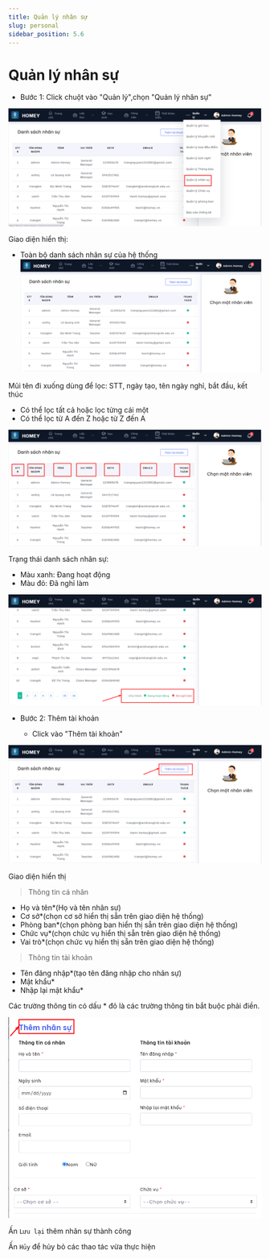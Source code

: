```yaml
---
title: Quản lý nhân sự
slug: personal
sidebar_position: 5.6
---
```


# Quản lý nhân sự

- Bước 1: Click chuột vào "Quản lý",chọn "Quản lý nhân sự"

![alt text](/img/manage/a33.png)

Giao diện hiển thị:
  + Toàn bộ danh sách nhân sự của hệ thống
![alt text](/img/manage/a34.png)

Mũi tên đi xuống dùng để lọc: STT, ngày tạo, tên ngày nghỉ, bắt đầu, kết thúc

  + Có thể lọc tất cả hoặc lọc từng cái một
  + Có thể lọc từ A đến Z hoặc từ Z đến A

![alt text](/img/manage/a35.png)

Trạng thái danh sách nhân sự:
  + Màu xanh: Đang hoạt động
  + Màu đỏ: Đã nghỉ làm

![alt text](/img/manage/a36.png)

- Bước 2: Thêm tài khoản

  + Click vào "Thêm tài khoản"

![alt text](/img/manage/a37.png)

Giao diện hiển thị

> Thông tin cá nhân
  + Họ và tên*(Họ và tên nhân sự)
  + Cơ sở*(chọn cơ sở hiển thị sẵn trên giao diện hệ thống)
  + Phòng ban*(chọn phòng ban hiển thị sẵn trên giao diện hệ thống)
  + Chức vụ*(chọn chức vụ hiển thị sẵn trên giao diện hệ thống)
  + Vai trò*(chọn chức vụ hiển thị sẵn trên giao diện hệ thống)

> Thông tin tài khoản
  + Tên đăng nhập*(tạo tên đăng nhập cho nhân sự)
  + Mật khẩu*
  + Nhập lại mật khẩu*

Các trường thông tin có dấu * đỏ là các trường thông tin bắt buộc phải điền.

![alt text](/img/manage/a38.png)

Ấn `Lưu lại` thêm nhân sự thành công

Ấn `Hủy` để hủy bỏ các thao tác vừa thực hiện
